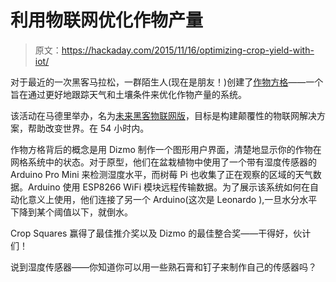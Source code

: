 # 利用物联网优化作物产量

> 原文：<https://hackaday.com/2015/11/16/optimizing-crop-yield-with-iot/>

对于最近的一次黑客马拉松，一群陌生人(现在是朋友！)创建了[作物方格](https://github.com/fauria/crop-squares/blob/master/README.md)——一个旨在通过更好地跟踪天气和土壤条件来优化作物产量的系统。

该活动在马德里举办，名为[未来黑客物联网版](http://futurehacks.co/)，目标是构建颠覆性的物联网解决方案，帮助改变世界。在 54 小时内。

作物方格背后的概念是用 Dizmo 制作一个图形用户界面，清楚地显示你的作物在网格系统中的状态。对于原型，他们在盆栽植物中使用了一个带有湿度传感器的 Arduino Pro Mini 来检测湿度水平，而树莓 Pi 也收集了正在观察的区域的天气数据。Arduino 使用 ESP8266 WiFi 模块远程传输数据。为了展示该系统如何在自动化意义上使用，他们连接了另一个 Arduino(这次是 Leonardo ),一旦水分水平下降到某个阈值以下，就倒水。

Crop Squares 赢得了最佳推介奖以及 Dizmo 的最佳整合奖——干得好，伙计们！

说到湿度传感器——你知道你可以用一些熟石膏和钉子来制作自己的传感器吗？